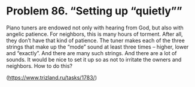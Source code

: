 # Problem 86. “Setting up “quietly””

Piano tuners are endowed not only with hearing from God, but also with angelic patience. For neighbors, this is many hours of torment. After all, they don’t have that kind of patience. The tuner makes each of the three strings that make up the “mode” sound at least three times – higher, lower and “exactly”. And there are many such strings. And there are a lot of sounds. It would be nice to set it up so as not to irritate the owners and neighbors. How to do this?

(https://www.trizland.ru/tasks/1783/)